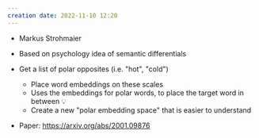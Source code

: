 ```yaml
---
creation date: 2022-11-10 12:20
---
```

- Markus Strohmaier

- Based on psychology idea of semantic differentials
- Get a list of polar opposites (i.e. "hot", "cold")
	- Place word embeddings on these scales
	- Uses the embeddings for polar words, to place the target word in between 💡
	- Create a new "polar embedding space" that is easier to understand
- Paper: https://arxiv.org/abs/2001.09876